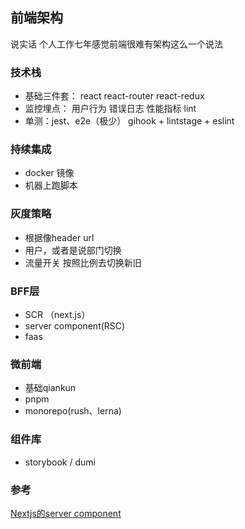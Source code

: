 前端架构
---
说实话 个人工作七年感觉前端很难有架构这么一个说法

### 技术栈
* 基础三件套： react react-router react-redux
* 监控埋点： 用户行为 错误日志 性能指标 lint
* 单测：jest、e2e（极少） gihook + lintstage + eslint

### 持续集成
* docker 镜像 
* 机器上跑脚本

### 灰度策略
* 根据像header url
* 用户，或者是说部门切换
* 流量开关 按照比例去切换新旧 


### BFF层  
* SCR （next.js）
* server component(RSC)
* faas

### 微前端 
* 基础qiankun 
* pnpm
* monorepo(rush、lerna)

### 组件库 
* storybook / dumi

### 参考
[Nextjs的server component](https://juejin.cn/post/7354019135993528360?searchId=2024060317133179390DCEAD1CF1B69776#heading-8)